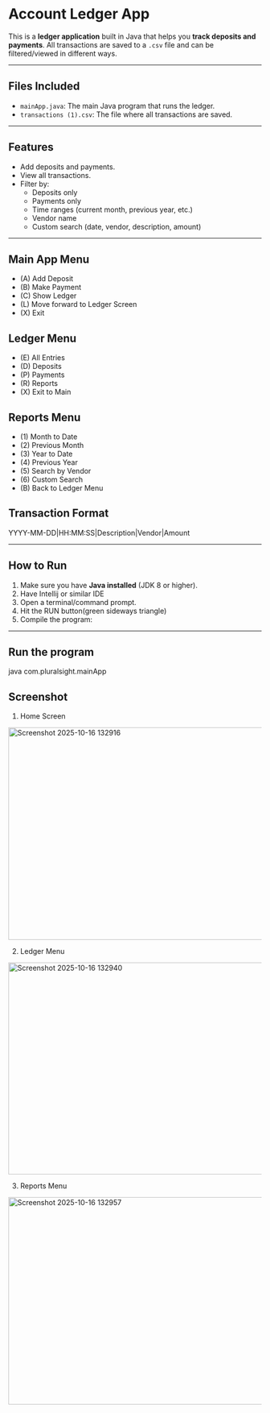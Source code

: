 # Account Ledger App

This is a **ledger application** built in Java that helps you **track deposits and payments**. All transactions are saved to a `.csv` file and can be filtered/viewed in different ways.

---

## Files Included
- `mainApp.java`: The main Java program that runs the ledger.
- `transactions (1).csv`: The file where all transactions are saved.

---

## Features
- Add deposits and payments.
- View all transactions.
- Filter by:
  - Deposits only
  - Payments only
  - Time ranges (current month, previous year, etc.)
  - Vendor name
  - Custom search (date, vendor, description, amount)

---

## Main App Menu
- (A) Add Deposit
- (B) Make Payment
- (C) Show Ledger
- (L) Move forward to Ledger Screen
- (X) Exit

## Ledger Menu
- (E) All Entries
- (D) Deposits
- (P) Payments
- (R) Reports
- (X) Exit to Main

## Reports Menu
- (1) Month to Date
- (2) Previous Month
- (3) Year to Date
- (4) Previous Year
- (5) Search by Vendor
- (6) Custom Search
- (B) Back to Ledger Menu

## Transaction Format
YYYY-MM-DD|HH:MM:SS|Description|Vendor|Amount

---

## How to Run

1. Make sure you have **Java installed** (JDK 8 or higher).
2. Have Intellij or similar IDE
3. Open a terminal/command prompt.
4. Hit the RUN button(green sideways triangle)
5. Compile the program:

---

## Run the program
java com.pluralsight.mainApp

## Screenshot
1. Home Screen
<img width="1801" height="422" alt="Screenshot 2025-10-16 132916" src="https://github.com/user-attachments/assets/0f1ea123-6720-4114-957c-39a706f002e3" />

2. Ledger Menu
<img width="1796" height="421" alt="Screenshot 2025-10-16 132940" src="https://github.com/user-attachments/assets/469c0bb2-d451-4b2a-b1bb-68dcf2198a3e" />

3. Reports Menu
<img width="1811" height="412" alt="Screenshot 2025-10-16 132957" src="https://github.com/user-attachments/assets/f9df1f06-856e-4a51-8a58-7ea9c7adecfe" />
